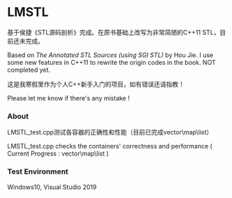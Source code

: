 # LMSTL

基于侯捷《STL源码剖析》完成。在原书基础上改写为非常简陋的C++11 STL，目前还未完成。

Based on *The Annotated STL Sources (using SGI STL)* by Hou Jie. I use some new features in C++11 to rewrite the origin codes in the book. NOT completed yet.

这是我寒假里作为个人C++新手入门的项目，如有错误还请指教！

Please let me know if there's any mistake !

### About

LMSTL_test.cpp测试各容器的正确性和性能（目前已完成vector\map\list）

LMSTL_test.cpp checks the containers' correctness and performance ( Current Progress :  vector\map\list )

### Test Environment

Windows10, Visual Studio 2019
